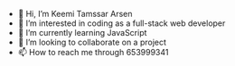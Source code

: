 - 👋 Hi, I’m Keemi Tamssar Arsen
- 👀 I’m interested in coding as a full-stack web developer
- 🌱 I’m currently learning JavaScript
- 💞️ I’m looking to collaborate on a project
- 📫 How to reach me through 653999341

<!---
Keemi Tamssar Arsene is a ✨ special ✨ repository because its `README.md` (this file) appears on your GitHub profile.
You can click the Preview link to take a look at your changes.
--->
